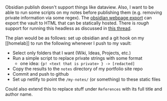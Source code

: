 Obsidian publish doesn't support things like dataview. Also, I want to be able to run some scripts on my notes before publishing them (e.g. removing private information via some regex). The [obsidian webpage export](https://github.com/KosmosisDire/obsidian-webpage-export) can export the vault to HTML that can be statically hosted. There is *rough* support for running this headless as discussed in [this thread](https://github.com/KosmosisDire/obsidian-webpage-export/issues/49).

The plan would be as follows: set up obsidian and a git hook on my [[homelab]] to run the following whenever I push to my vault:

- Select only folders that I want (Wiki, Ideas, Projects, etc.)
- Run a simple script to replace private strings with some format
	- one idea: `{p! <text that is private> } -> [redacted]`
- Copy the results to the `notes` directory of my portfolio site repo
- Commit and push to github
- Set up netlify to point the `/my-notes/` (or something) to these static files

Could also extend this to replace stuff under `References` with its full title and author name.
